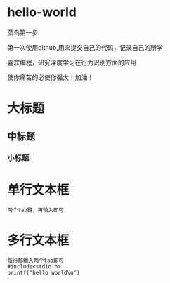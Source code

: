 # hello-world

菜鸟第一步

第一次使用github,用来提交自己的代码，记录自己的所学

喜欢编程，研究深度学习在行为识别方面的应用

使你痛苦的必使你强大！加油！

大标题
================
中标题
----------------
### 小标题
# 单行文本框
    两个tab键，再输入即可
# 多行文本框
    每行都输入两个tab即可
    #include<stdio.h>
    printf("hello world\n")
    
